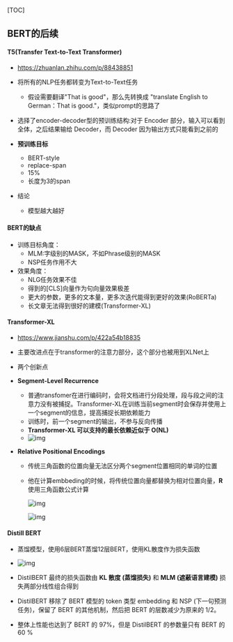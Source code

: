 [TOC]

## BERT的后续

#### T5(Transfer Text-to-Text Transformer)

- https://zhuanlan.zhihu.com/p/88438851

- 将所有的NLP任务都转变为Text-to-Text任务
  - 假设需要翻译"That is good"，那么先转换成 "translate English to German：That is good."，类似prompt的思路了
- 选择了encoder-decoder型的预训练结构:对于 Encoder 部分，输入可以看到全体，之后结果输给 Decoder，而 Decoder 因为输出方式只能看到之前的
- **预训练目标**
  - BERT-style
  - replace-span
  - 15%
  - 长度为3的span
- 结论
  - 模型越大越好

#### BERT的缺点

- 训练目标角度：
  - MLM:字级别的MASK，不如Phrase级别的MASK
  - NSP任务作用不大
- 效果角度：
  - NLG任务效果不佳
  - 得到的[CLS]向量作为句向量效果极差
  - 更大的参数，更多的文本量，更多次迭代能得到更好的效果(RoBERTa)
  - 长文章无法得到很好的建模(Transformer-XL)

#### Transformer-XL

- https://www.jianshu.com/p/422a54b18835

- 主要改进点在于transformer的注意力部分，这个部分也被用到XLNet上

- 两个创新点

- **Segment-Level Recurrence**

  - 普通transfomer在进行编码时，会将文档进行分段处理，段与段之间的注意力没有被捕捉。Transformer-XL在训练当前segment时会保存并使用上一个segment的信息，提高捕捉长期依赖能力
  - 训练时，前一个segment的输出，不参与反向传播
  - **Transformer-XL 可以支持的最长依赖近似于 O(NL)**
  - ![img](https://upload-images.jianshu.io/upload_images/20030902-4156f860e807e140.png?imageMogr2/auto-orient/strip|imageView2/2/w/808/format/webp)

- **Relative Positional Encodings**

  - 传统三角函数的位置向量无法区分两个segment位置相同的单词的位置

  - 他在计算embbeding的时候，将传统位置向量都替换为相对位置向量，**R** 使用三角函数公式计算

    ![img](https://upload-images.jianshu.io/upload_images/20030902-170c291368de654e.png?imageMogr2/auto-orient/strip|imageView2/2/w/1200/format/webp)

    ![img](https://upload-images.jianshu.io/upload_images/20030902-36850bd1ff172b80.png?imageMogr2/auto-orient/strip|imageView2/2/w/1200/format/webp)

#### Distill BERT

- 蒸馏模型，使用6层BERT蒸馏12层BERT，使用KL散度作为损失函数
- ![img](https://upload-images.jianshu.io/upload_images/20030902-e7ff7ec41ff4d60a.png?imageMogr2/auto-orient/strip|imageView2/2/w/1200/format/webp)

- DistilBERT 最终的损失函数由 **KL 散度 (蒸馏损失)** 和 **MLM (遮蔽语言建模)** 损失两部分线性组合得到
- DistilBERT 移除了 BERT 模型的 token 类型 embedding 和 NSP (下一句预测任务)，保留了 BERT 的其他机制，然后把 BERT 的层数减少为原来的 1/2。

- 整体上性能也达到了 BERT 的 97%，但是 DistilBERT 的参数量只有 BERT 的 60 %
